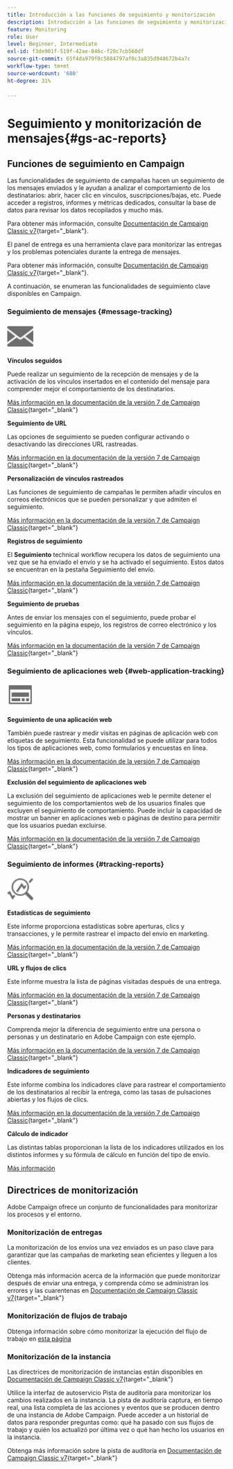 ```yaml
---
title: Introducción a las funciones de seguimiento y monitorización
description: Introducción a las funciones de seguimiento y monitorización
feature: Monitoring
role: User
level: Beginner, Intermediate
exl-id: f3de901f-519f-42ae-846c-f20c7cb560df
source-git-commit: 65f4da979f0c5884797af0c3a835d948672b4a7c
workflow-type: tm+mt
source-wordcount: '680'
ht-degree: 31%

---
```


# Seguimiento y monitorización de mensajes{#gs-ac-reports}

## Funciones de seguimiento en Campaign

Las funcionalidades de seguimiento de campañas hacen un seguimiento de los mensajes enviados y le ayudan a analizar el comportamiento de los destinatarios: abrir, hacer clic en vínculos, suscripciones/bajas, etc. Puede acceder a registros, informes y métricas dedicados, consultar la base de datos para revisar los datos recopilados y mucho más.

Para obtener más información, consulte [Documentación de Campaign Classic v7](https://experienceleague.adobe.com/docs/campaign-classic/using/getting-started/profile-management/editing-a-profile.html#tracking-tab){target="_blank"}.

El panel de entrega es una herramienta clave para monitorizar las entregas y los problemas potenciales durante la entrega de mensajes.

Para obtener más información, consulte [Documentación de Campaign Classic v7](https://experienceleague.adobe.com/docs/campaign-classic/using/sending-messages/monitoring-deliveries/delivery-dashboard.html#sending-messages){target="_blank"}.

A continuación, se enumeran las funcionalidades de seguimiento clave disponibles en Campaign.

### Seguimiento de mensajes {#message-tracking}

<img src="assets/do-not-localize/icon-message-tracking.svg" width="60px">

**Vínculos seguidos**

Puede realizar un seguimiento de la recepción de mensajes y de la activación de los vínculos insertados en el contenido del mensaje para comprender mejor el comportamiento de los destinatarios.

[Más información en la documentación de la versión 7 de Campaign Classic](https://experienceleague.adobe.com/docs/campaign-classic/using/sending-messages/tracking-messages/how-to-configure-tracked-links.html#sending-messages){target="_blank"}

**Seguimiento de URL**

Las opciones de seguimiento se pueden configurar activando o desactivando las direcciones URL rastreadas.

[Más información en la documentación de la versión 7 de Campaign Classic](https://experienceleague.adobe.com/docs/campaign-classic/using/sending-messages/tracking-messages/personalizing-url-tracking.html#sending-messages){target="_blank"}


**Personalización de vínculos rastreados**

Las funciones de seguimiento de campañas le permiten añadir vínculos en correos electrónicos que se pueden personalizar y que admiten el seguimiento.

[Más información en la documentación de la versión 7 de Campaign Classic](https://experienceleague.adobe.com/docs/campaign-classic/using/sending-messages/tracking-messages/tracking-personalized-links/tracking-personalized-links.html#sending-messages){target="_blank"}

**Registros de seguimiento**

El **Seguimiento** technical workflow recupera los datos de seguimiento una vez que se ha enviado el envío y se ha activado el seguimiento. Estos datos se encuentran en la pestaña Seguimiento del envío.

[Más información en la documentación de la versión 7 de Campaign Classic](https://experienceleague.adobe.com/docs/campaign-classic/using/sending-messages/tracking-messages/accessing-the-tracking-logs.html#sending-messages){target="_blank"}

**Seguimiento de pruebas**

Antes de enviar los mensajes con el seguimiento, puede probar el seguimiento en la página espejo, los registros de correo electrónico y los vínculos.

[Más información en la documentación de la versión 7 de Campaign Classic](https://experienceleague.adobe.com/docs/campaign-classic/using/sending-messages/tracking-messages/testing-tracking.html#sending-messages){target="_blank"}

### Seguimiento de aplicaciones web {#web-application-tracking}

<img src="assets/do-not-localize/icon-web-app.svg" width="60px">

**Seguimiento de una aplicación web**

También puede rastrear y medir visitas en páginas de aplicación web con etiquetas de seguimiento. Esta funcionalidad se puede utilizar para todos los tipos de aplicaciones web, como formularios y encuestas en línea.

[Más información en la documentación de la versión 7 de Campaign Classic](https://experienceleague.adobe.com/docs/campaign-classic/using/designing-content/web-applications/tracking-a-web-application.html#designing-content){target="_blank"}

**Exclusión del seguimiento de aplicaciones web**

La exclusión del seguimiento de aplicaciones web le permite detener el seguimiento de los comportamientos web de los usuarios finales que excluyen el seguimiento de comportamiento. Puede incluir la capacidad de mostrar un banner en aplicaciones web o páginas de destino para permitir que los usuarios puedan excluirse.

[Más información en la documentación de la versión 7 de Campaign Classic](https://experienceleague.adobe.com/docs/campaign-classic/using/designing-content/web-applications/web-application-tracking-opt-out.html#designing-content){target="_blank"}

### Seguimiento de informes {#tracking-reports}

<img src="assets/do-not-localize/icon_monitor.svg" width="60px">

**Estadísticas de seguimiento**

Este informe proporciona estadísticas sobre aperturas, clics y transacciones, y le permite rastrear el impacto del envío en marketing.

[Más información en la documentación de la versión 7 de Campaign Classic](https://experienceleague.adobe.com/docs/campaign-classic/using/sending-messages/tracking-messages/about-message-tracking.html#tracking-reports){target="_blank"}

**URL y flujos de clics**

Este informe muestra la lista de páginas visitadas después de una entrega.

[Más información en la documentación de la versión 7 de Campaign Classic](https://experienceleague.adobe.com/docs/campaign-classic/using/reporting/reports-on-deliveries/delivery-reports.html#urls-and-click-streams){target="_blank"}

**Personas y destinatarios**

Comprenda mejor la diferencia de seguimiento entre una persona o personas y un destinatario en Adobe Campaign con este ejemplo.

[Más información en la documentación de la versión 7 de Campaign Classic](https://experienceleague.adobe.com/docs/campaign-classic/using/reporting/reports-on-deliveries/person-people-recipients.html#reporting){target="_blank"}

**Indicadores de seguimiento**

Este informe combina los indicadores clave para rastrear el comportamiento de los destinatarios al recibir la entrega, como las tasas de pulsaciones abiertas y los flujos de clics.

[Más información en la documentación de la versión 7 de Campaign Classic](https://experienceleague.adobe.com/docs/campaign-classic/using/reporting/reports-on-deliveries/delivery-reports.html#reporting){target="_blank"}

**Cálculo de indicador**

Las distintas tablas proporcionan la lista de los indicadores utilizados en los distintos informes y su fórmula de cálculo en función del tipo de envío.

[Más información](../reporting/metrics-calculation.md)

## Directrices de monitorización

Adobe Campaign ofrece un conjunto de funcionalidades para monitorizar los procesos y el entorno.

### Monitorización de entregas

La monitorización de los envíos una vez enviados es un paso clave para garantizar que las campañas de marketing sean eficientes y lleguen a los clientes.

Obtenga más información acerca de la información que puede monitorizar después de enviar una entrega, y comprenda cómo se administran los errores y las cuarentenas en [Documentación de Campaign Classic v7](https://experienceleague.adobe.com/docs/campaign-classic/using/sending-messages/monitoring-deliveries/about-delivery-monitoring.html?lang=es#sending-messages){target="_blank"}

### Monitorización de flujos de trabajo

Obtenga información sobre cómo monitorizar la ejecución del flujo de trabajo en [esta página](https://experienceleague.adobe.com/docs/campaign/automation/workflows/monitoring-workflows/monitor-workflow-execution.html)

### Monitorización de la instancia

Las directrices de monitorización de instancias están disponibles en [Documentación de Campaign Classic v7](https://experienceleague.adobe.com/docs/campaign-classic/using/monitoring-campaign-classic/introduction/monitoring-guidelines.html#monitoring-campaign-classic){target="_blank"}

Utilice la interfaz de autoservicio Pista de auditoría para monitorizar los cambios realizados en la instancia. La pista de auditoría captura, en tiempo real, una lista completa de las acciones y eventos que se producen dentro de una instancia de Adobe Campaign. Puede acceder a un historial de datos para responder preguntas como: qué ha pasado con sus flujos de trabajo y quién los actualizó por última vez o qué han hecho los usuarios en la instancia.

Obtenga más información sobre la pista de auditoría en  [Documentación de Campaign Classic v7](https://experienceleague.adobe.com/docs/campaign-classic/using/monitoring-campaign-classic/production-procedures/audit-trail.html#accessing-audit-trail){target="_blank"}
